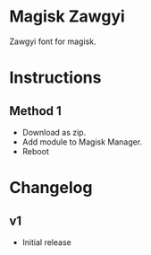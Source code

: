 Magisk Zawgyi
===
Zawgyi font for magisk.

Instructions
===
Method 1
---
- Download as zip.
- Add module to Magisk Manager.
- Reboot


Changelog
===
 v1
 --
 - Initial release